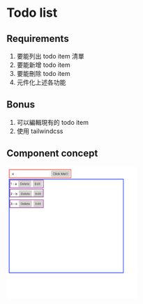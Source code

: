 # Todo list

## Requirements

1. 要能列出 todo item 清單
2. 要能新增 todo item
3. 要能刪除 todo item
4. 元件化上述各功能

## Bonus

1. 可以編輯現有的 todo item
2. 使用 tailwindcss

## Component concept

<img src="./media/todolist.png" alt="" width="300" />
